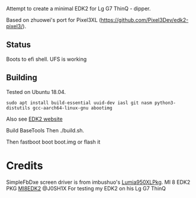 Attempt to create a minimal EDK2 for Lg G7 ThinQ - dipper.

Based on zhuowei's port for Pixel3XL (https://github.com/Pixel3Dev/edk2-pixel3/).

## Status 

Boots to efi shell. UFS is working

## Building
Tested on Ubuntu 18.04.

```
sudo apt install build-essential uuid-dev iasl git nasm python3-distutils gcc-aarch64-linux-gnu abootimg
```

Also see [EDK2 website](https://github.com/tianocore/tianocore.github.io/wiki/Using-EDK-II-with-Native-GCC#Install_required_software_from_apt)

Build BaseTools
Then ./build.sh.

Then fastboot boot boot.img or flash it 

# Credits

SimpleFbDxe screen driver is from imbushuo's [Lumia950XLPkg](https://github.com/WOA-Project/Lumia950XLPkg).
MI 8 EDK2 PKG [MI8EDK2](https://github.com/NekokeCore/edk2_dipper_SDM845_Xiaomi_mi_8)
@J0SH1X For testing my EDK2 on his Lg G7 ThinQ

